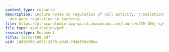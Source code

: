 ```yaml
---
content_type: resource
description: Lecture notes on regulation of cell activity, translational control,
  and gene regulation in bacteria.
file: https://ol-ocw-studio-app-qa.s3.amazonaws.com/courses/20-106j-systems-microbiology-fall-2006/1d896f68e5522675e9497dd4f50e30ba_lecture08.pdf
file_type: application/pdf
resourcetype: Document
title: lecture08.pdf
uid: 1d896f68-e552-2675-e949-7dd4f50e30ba
---
```

